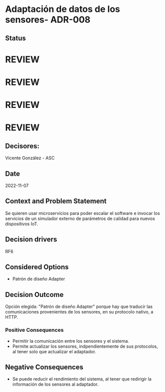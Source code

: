 # Adaptación de datos de los sensores- ADR-008

## Status

# REVIEW
# REVIEW
# REVIEW
# REVIEW

## Decisores:

Vicente González - ASC

## Date

2022-11-07

## Context and Problem Statement

Se quieren usar microservicios para poder escalar el software e invocar los servicios de un simulador externo de parámetros de calidad para nuevos dispositivos IoT.

## Decision drivers

RF6

## Considered Options

* Patrón de diseño Adapter

## Decision Outcome

Opción elegida: "Patrón de diseño Adapter" porque hay que traducir las comunicaciones provenientes de los sensores, en su protocolo nativo, a HTTP.

### Positive Consequences

* Permitir la comunicación entre los sensores y el sistema.
* Permite actualizar los sensores, indpendientemente de sus protocolos, al tener solo que actualizar el adaptador.

## Negative Consequences

* Se puede reducir el rendimiento del sistema, al tener que redirigir la información de los sensores al adaptador.

